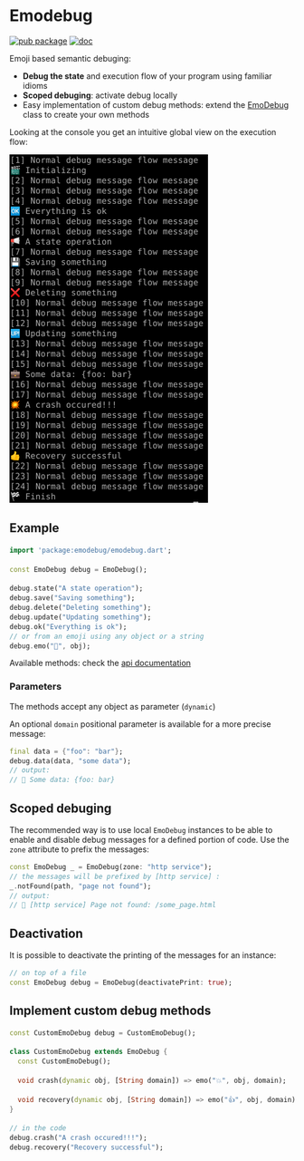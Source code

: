 # Emodebug

[![pub package](https://img.shields.io/pub/v/emodebug.svg)](https://pub.dartlang.org/packages/emodebug) [![doc](https://img.shields.io/badge/api-documentation-informational.svg)](https://pub.dev/documentation/emodebug/latest/emodebug/EmoDebug-class.html#instance-methods)

Emoji based semantic debuging:

- **Debug the state** and execution flow of your program using familiar idioms
- **Scoped debuging**: activate debug locally
- Easy implementation of custom debug methods: extend the [EmoDebug](https://pub.dev/documentation/emodebug/latest/emodebug/EmoDebug-class.html#instance-methods) class to create your own methods

Looking at the console you get an intuitive global view on the execution flow: 

![Screenshot](img/screenshot.png)

## Example

   ```dart
   import 'package:emodebug/emodebug.dart';

   const EmoDebug debug = EmoDebug();

   debug.state("A state operation");
   debug.save("Saving something");
   debug.delete("Deleting something");
   debug.update("Updating something");
   debug.ok("Everything is ok");
   // or from an emoji using any object or a string
   debug.emo("📢", obj);
   ```

Available methods: check the  [api documentation](https://pub.dev/documentation/emodebug/latest/emodebug/EmoDebug-class.html)

### Parameters

The methods accept any object as parameter (`dynamic`)

An optional `domain` positional parameter is available for a more precise message:

   ```dart
   final data = {"foo": "bar"};
   debug.data(data, "some data");
   // output:
   // 💼 Some data: {foo: bar}
   ```

## Scoped debuging

The recommended way is to use local `EmoDebug` instances to be able to enable and disable debug messages for a defined portion of code. Use the `zone` attribute to prefix the messages:

   ```dart
   const EmoDebug _ = EmoDebug(zone: "http service");
   // the messages will be prefixed by [http service] :
   _.notFound(path, "page not found");
   // output:
   // 🚫 [http service] Page not found: /some_page.html
   ```

## Deactivation

It is possible to deactivate the printing of the messages for an instance:

   ```dart
   // on top of a file
   const EmoDebug debug = EmoDebug(deactivatePrint: true);
   ```

## Implement custom debug methods

   ```dart
   const CustomEmoDebug debug = CustomEmoDebug();

   class CustomEmoDebug extends EmoDebug {
     const CustomEmoDebug();
   
     void crash(dynamic obj, [String domain]) => emo("💥", obj, domain);
   
     void recovery(dynamic obj, [String domain]) => emo("👍", obj, domain);
   }

   // in the code
   debug.crash("A crash occured!!!");
   debug.recovery("Recovery successful");
   ```


